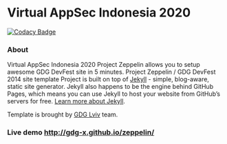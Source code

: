 # Virtual AppSec Indonesia 2020

[![Codacy Badge](https://api.codacy.com/project/badge/Grade/15edc849bc984d468688a627bb5408e6)](https://app.codacy.com/gh/newevent/newevent.github.io?utm_source=github.com&utm_medium=referral&utm_content=newevent/newevent.github.io&utm_campaign=Badge_Grade_Settings)

### About
Virtual AppSec Indonesia 2020
Project Zeppelin allows you to setup awesome GDG DevFest site in 5 minutes.
Project Zeppelin / GDG DevFest 2014 site template
Project is built on top of [Jekyll](http://jekyllrb.com/) - simple, blog-aware, static site generator. Jekyll also happens to be the engine behind GitHub Pages, which means you can use Jekyll to host your website from GitHub’s servers for free. [Learn more about Jekyll](http://jekyllrb.com/).

Template is brought by [GDG Lviv](http://lviv.gdg.org.ua/) team.

### Live demo http://gdg-x.github.io/zeppelin/



